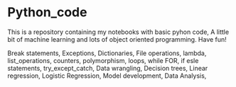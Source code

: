 # Python_code

This is a repository containing my notebooks with basic pyhon code, A little bit of machine learning and lots of object oriented programming.
Have fun!


Break statements,
Exceptions,
Dictionaries,
File operations,
lambda,
list_operations,
counters,
polymorphism,
loops, while FOR,
if esle statements,
try_except_catch,
Data wrangling,
Decision trees,
Linear regression,
Logistic Regression,
Model development,
Data Analysis,
